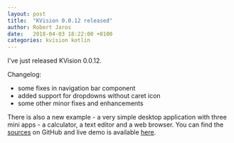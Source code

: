```yaml
---
layout: post
title:  "KVision 0.0.12 released"
author: Robert Jaros
date:   2018-04-03 18:22:00 +0100
categories: kvision kotlin
---
```


I've just released KVision 0.0.12.

Changelog:
- some fixes in navigation bar component
- added support for dropdowns without caret icon
- some other minor fixes and enhancements

There is also a new example - a very simple desktop application with three mini apps - a calculator, 
a text editor and a web browser. You can find the 
[sources](https://github.com/rjaros/kvision-examples/tree/master/desktop) on GitHub and live demo
is available [here](https://rjaros.github.io/kvision-examples/desktop/). 
